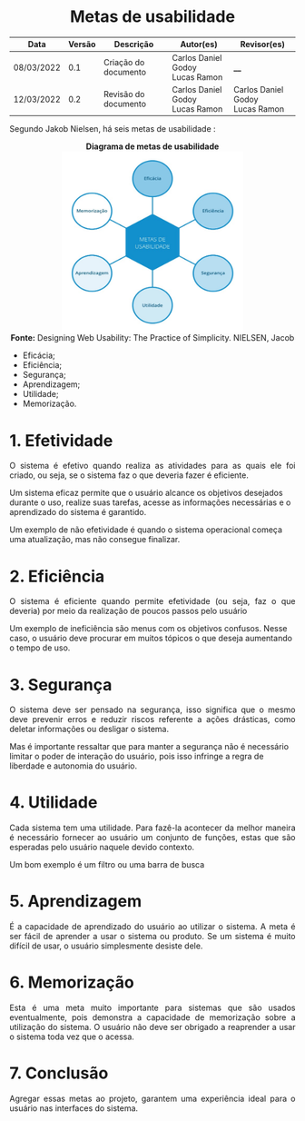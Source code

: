 # <center>Metas de usabilidade

| Data       | Versão | Descrição            | Autor(es)                          | Revisor(es)         |
| ---------- | ------ | -------------------- | ---------------------------------  | ------------------- |
| 08/03/2022 | 0.1    | Criação do documento | Carlos Daniel Godoy<br>Lucas Ramon | **\_\_**            |
| 12/03/2022 | 0.2    | Revisão do documento | Carlos Daniel Godoy<br>Lucas Ramon |Carlos Daniel Godoy<br>Lucas Ramon|


Segundo Jakob Nielsen, há seis metas de usabilidade :

<div align="center">

<b>Diagrama de metas de usabilidade</b>
<br>
<img align='center' height="320" width="320" src="https://github.com/Interacao-Humano-Computador/2021.2-Grupo-05-Yale/blob/inicio/docs/documentos/imagens/metasusabi.jpeg?raw=true">
<br>
<b>Fonte:</b> Designing Web Usability: The Practice of Simplicity. NIELSEN, Jacob
</div>

* Eficácia;
* Eficiência;
* Segurança;
* Aprendizagem;
* Utilidade;
* Memorização.

# 1. Efetividade
<p style="text-align: justify;">
O sistema é efetivo quando realiza as atividades para as quais ele foi criado, ou seja, se o sistema faz o que deveria fazer é eficiente.

Um sistema eficaz permite que o usuário alcance os objetivos desejados durante o uso, realize suas tarefas, acesse as informações necessárias e o aprendizado do sistema é garantido.

Um exemplo de não efetividade é quando o sistema operacional começa uma atualização, mas não consegue finalizar. 
</p>

# 2. Eficiência
<p style="text-align: justify;">
O sistema é eficiente quando permite efetividade (ou seja, faz o que deveria) por meio da realização de poucos passos pelo usuário
  
Um exemplo de ineficiência são menus com os objetivos confusos. Nesse caso, o usuário deve procurar em muitos tópicos o que deseja aumentando o tempo de uso.
</p>
  
# 3. Segurança 
<p style="text-align: justify;">
O sistema deve ser pensado na segurança, isso significa que o mesmo deve prevenir erros e reduzir riscos referente a ações drásticas, como deletar informações ou desligar o sistema.

Mas é importante ressaltar que para manter a segurança não é necessário limitar o poder de interação do usuário, pois isso infringe a regra de liberdade e autonomia do usuário.
</p>

# 4. Utilidade
<p style="text-align: justify;">
Cada sistema tem uma utilidade. Para fazê-la acontecer da melhor maneira é necessário fornecer ao usuário um conjunto de funções, estas que são esperadas pelo usuário naquele devido contexto.

Um bom exemplo é um filtro ou uma barra de busca
</p>

# 5. Aprendizagem
<p style="text-align: justify;">
É a capacidade de aprendizado do usuário ao utilizar o sistema. A meta é ser fácil de aprender a usar o sistema ou produto.
Se um sistema é muito difícil de usar, o usuário simplesmente desiste dele.
</p>

# 6. Memorização
<p style="text-align: justify;">
Esta é uma meta muito importante para sistemas que são usados eventualmente, pois demonstra a capacidade de memorização sobre a utilização do sistema.
O usuário não deve ser obrigado a reaprender a usar o sistema toda vez que o acessa.
</p>

# 7. Conclusão
<p style="text-align: justify;">
Agregar essas metas ao projeto, garantem uma experiência ideal para o usuário nas interfaces do sistema.
</p>